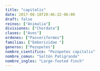 ```yaml
---
title: "capitalis"
date: 2017-08-18T20:46:32-06:00
draft: false
reinos: ["Animalia"]
divisiones: ["Chordata"]
clases: ["Aves"]
ordenes: ["Passeriformes"]
familias: ["Emberizidae "]
generos: ["Pezopetes"]
nombre_cientifico: "Pezopetes capitalis"
nombre_comun: "Saltón Patigrande"
nombre_ingles: "Large-footed Finch"
---
```

